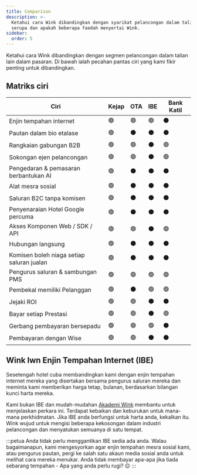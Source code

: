 ```yaml
---
title: Comparison
description: >-
  Ketahui cara Wink dibandingkan dengan syarikat pelancongan dalam talian yang
  serupa dan apakah beberapa faedah menyertai Wink.
sidebar:
  order: 5
---
```

Ketahui cara Wink dibandingkan dengan segmen pelancongan dalam talian lain dalam pasaran. Di bawah ialah pecahan pantas ciri yang kami fikir penting untuk dibandingkan.

## Matriks ciri

| Ciri | Kejap | OTA | IBE | Bank Katil
| ------------------------ | -- | -- | -- | -- |
| Enjin tempahan internet | 🟢 | 🟢 | 🟢 | ⚫️ |
| Pautan dalam bio etalase | 🟢 | ⚫️ | ⚫️ | ⚫️ |
| Rangkaian gabungan B2B | 🟢 | 🟢 | ⚫️ | 🟢 |
| Sokongan ejen pelancongan | 🟢 | 🟢 | ⚫️ | 🟢 |
| Pengedaran & pemasaran berbantukan AI | 🟢 | ⚫️ | ⚫️ | ⚫️ |
| Alat mesra sosial | 🟢 | ⚫️ | ⚫️ | ⚫️ |
| Saluran B2C tanpa komisen | 🟢 | ⚫️ | ⚫️ | ⚫️ |
| Penyenaraian Hotel Google percuma | 🟢 | ⚫️ | ⚫️ | ⚫️ |
| Akses Komponen Web / SDK / API | 🟢 | 🟢 | ⚫️ | 🟢 |
| Hubungan langsung | 🟢 | ⚫️ | ⚫️ | ⚫️ |
| Komisen boleh niaga setiap saluran jualan | 🟢 | ⚫️ | ⚫️ | ⚫️ |
| Pengurus saluran & sambungan PMS | 🟢 | 🟢 | 🟢 | 🟢 |
| Pembekal memiliki Pelanggan | 🟢 | ⚫️ | 🟢 | 🟢 |
| Jejaki ROI | 🟢 | 🟢 | ⚫️ | ⚫️ |
| Bayar setiap Prestasi | 🟢 | 🟢 | ⚫️ | 🟢 |
| Gerbang pembayaran bersepadu | 🟢 | 🟢 | 🟢 | ⚫️ |
| Pembayaran dengan Wise | 🟢 | 🟢 | ⚫️ | ⚫️ |

## Wink lwn Enjin Tempahan Internet (IBE)

Sesetengah hotel cuba membandingkan kami dengan enjin tempahan internet mereka yang disertakan bersama pengurus saluran mereka dan meminta kami memberikan harga tetap, bulanan, berdasarkan bilangan kunci harta mereka.

Kami bukan IBE dan mudah-mudahan [Akademi Wink](/) membantu untuk menjelaskan perkara ini. Terdapat kebaikan dan keburukan untuk mana-mana perkhidmatan. Jika IBE anda berfungsi untuk harta anda, kekalkan itu.
Wink wujud untuk mengisi beberapa kekosongan dalam industri pelancongan dan menyatukan semuanya di satu tempat.

:::petua
Anda tidak perlu menggantikan IBE sedia ada anda. Walau bagaimanapun, kami mengesyorkan agar enjin tempahan mesra sosial kami, atau pengurus pautan, pergi ke salah satu akaun media sosial anda untuk melihat cara mereka menukar. Anda tidak membayar apa-apa jika tiada sebarang tempahan - Apa yang anda perlu rugi? 😉
:::

